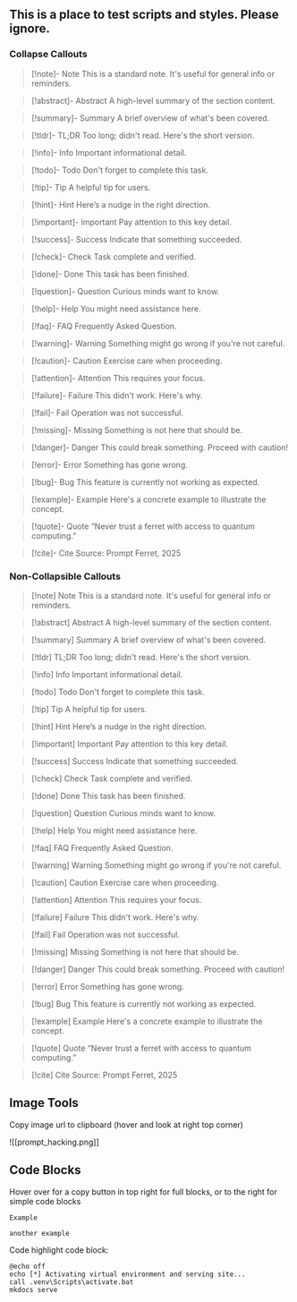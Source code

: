 ## This is a place to test scripts and styles. Please ignore.
### Collapse Callouts

> [!note]- Note
> This is a standard note. It's useful for general info or reminders.

> [!abstract]- Abstract
> A high-level summary of the section content.

> [!summary]- Summary
> A brief overview of what's been covered.

> [!tldr]- TL;DR
> Too long; didn't read. Here's the short version.

> [!info]- Info
> Important informational detail.

> [!todo]- Todo
> Don't forget to complete this task.

> [!tip]- Tip
> A helpful tip for users.

> [!hint]- Hint
> Here’s a nudge in the right direction.

> [!important]- Important
> Pay attention to this key detail.

> [!success]- Success
> Indicate that something succeeded.

> [!check]- Check
> Task complete and verified.

> [!done]- Done
> This task has been finished.

> [!question]- Question
> Curious minds want to know.

> [!help]- Help
> You might need assistance here.

> [!faq]- FAQ
> Frequently Asked Question.

> [!warning]- Warning
> Something might go wrong if you're not careful.

> [!caution]- Caution
> Exercise care when proceeding.

> [!attention]- Attention
> This requires your focus.

> [!failure]- Failure
> This didn't work. Here's why.

> [!fail]- Fail
> Operation was not successful.

> [!missing]- Missing
> Something is not here that should be.

> [!danger]- Danger
> This could break something. Proceed with caution!

> [!error]- Error
> Something has gone wrong.

> [!bug]- Bug
> This feature is currently not working as expected.

> [!example]- Example
> Here's a concrete example to illustrate the concept.

> [!quote]- Quote
> “Never trust a ferret with access to quantum computing.”

> [!cite]- Cite
> Source: Prompt Ferret, 2025

### Non-Collapsible Callouts
> [!note] Note
> This is a standard note. It's useful for general info or reminders.

> [!abstract] Abstract
> A high-level summary of the section content.

> [!summary] Summary
> A brief overview of what's been covered.

> [!tldr] TL;DR
> Too long; didn't read. Here's the short version.

> [!info] Info
> Important informational detail.

> [!todo] Todo
> Don't forget to complete this task.

> [!tip] Tip
> A helpful tip for users.

> [!hint] Hint
> Here’s a nudge in the right direction.

> [!important] Important
> Pay attention to this key detail.

> [!success] Success
> Indicate that something succeeded.

> [!check] Check
> Task complete and verified.

> [!done] Done
> This task has been finished.

> [!question] Question
> Curious minds want to know.

> [!help] Help
> You might need assistance here.

> [!faq] FAQ
> Frequently Asked Question.

> [!warning] Warning
> Something might go wrong if you're not careful.

> [!caution] Caution
> Exercise care when proceeding.

> [!attention] Attention
> This requires your focus.

> [!failure] Failure
> This didn't work. Here's why.

> [!fail] Fail
> Operation was not successful.

> [!missing] Missing
> Something is not here that should be.

> [!danger] Danger
> This could break something. Proceed with caution!

> [!error] Error
> Something has gone wrong.

> [!bug] Bug
> This feature is currently not working as expected.

> [!example] Example
> Here's a concrete example to illustrate the concept.

> [!quote] Quote
> “Never trust a ferret with access to quantum computing.”

> [!cite] Cite
> Source: Prompt Ferret, 2025

## Image Tools
Copy image url to clipboard (hover and look at right top corner)

![[prompt_hacking.png]]

## Code Blocks
Hover over for a copy button in top right for full blocks, or to the right for simple code blocks

```
Example
```

`another example`

Code highlight code block:

``` batch
@echo off
echo [*] Activating virtual environment and serving site...
call .venv\Scripts\activate.bat
mkdocs serve
```
